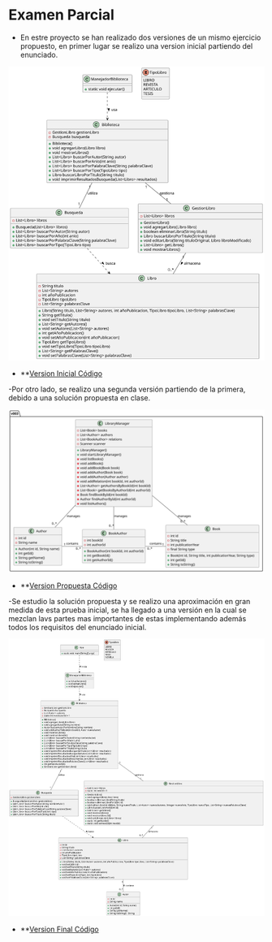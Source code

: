# Examen Parcial

- En estre proyecto se han realizado dos versiones de un mismo ejercicio propuesto, en primer lugar se realizo una version inicial partiendo del enunciado.

![](https://github.com/hugofresno20/23-24-eda2-ep/blob/main/entregas/hugo.fresno/Parcial/Uml/Diagrama%20de%20clases%20inicial.svg) 
- **[Version Inicial Código](https://github.com/hugofresno20/23-24-eda2-ep/tree/main/entregas/hugo.fresno/Parcial/version%20inicial/src)


-Por otro lado, se realizo una segunda versión partiendo de la primera, debido a una solución propuesta en clase.

![](https://github.com/mmasias/BiblioEDA/blob/main/images/modelosUML/src/v003/modelo.svg) 
- **[Version Propuesta Código](https://github.com/mmasias/BiblioEDA/tree/main/src/v003)

-Se estudio la solución propuesta y se realizo una aproximación en gran medida de esta prueba inicial, se ha llegado a una versión en la cual se mezclan lavs partes mas importantes de estas implementando además todos los requisitos del enunciado inicial.

![](https://github.com/hugofresno20/23-24-eda2-ep/blob/main/entregas/hugo.fresno/Parcial/Uml/Diagrama%20de%20clases%20Libreria.svg)   
- **[Version Final Código](https://github.com/hugofresno20/23-24-eda2-ep/tree/main/entregas/hugo.fresno/Parcial/version%20remodelada/src)
